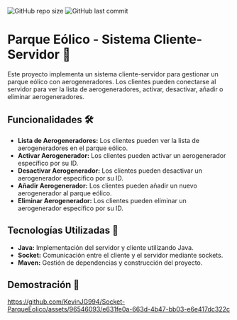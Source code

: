 ![GitHub repo size](https://img.shields.io/github/repo-size/KevinJG994/BreadcrumbsSocket-ParqueEolico
) ![GitHub last commit](https://img.shields.io/github/last-commit/KevinJG994/BreadcrumbsSocket-ParqueEolico
)

# Parque Eólico - Sistema Cliente-Servidor :nut_and_bolt: 

Este proyecto implementa un sistema cliente-servidor para gestionar un parque eólico con aerogeneradores. Los clientes pueden conectarse al servidor para ver la lista de aerogeneradores, activar, desactivar, añadir o eliminar aerogeneradores.

## Funcionalidades 🛠️ 

- **Lista de Aerogeneradores:** Los clientes pueden ver la lista de aerogeneradores en el parque eólico.
- **Activar Aerogenerador:** Los clientes pueden activar un aerogenerador específico por su ID.
- **Desactivar Aerogenerador:** Los clientes pueden desactivar un aerogenerador específico por su ID.
- **Añadir Aerogenerador:** Los clientes pueden añadir un nuevo aerogenerador al parque eólico.
- **Eliminar Aerogenerador:** Los clientes pueden eliminar un aerogenerador específico por su ID.

## Tecnologías Utilizadas :calling:

- **Java:** Implementación del servidor y cliente utilizando Java.
- **Socket:** Comunicación entre el cliente y el servidor mediante sockets.
- **Maven:** Gestión de dependencias y construcción del proyecto.
## Demostración 🎥
https://github.com/KevinJG994/Socket-ParqueEolico/assets/96546093/e631fe0a-663d-4b47-bb03-e6e417dc322c

